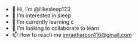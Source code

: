 - 👋 Hi, I’m @ilikesleep123
- 👀 I’m interested in sleep
- 🌱 I’m currently learning c
- 💞️ I’m looking to collaborate to learn
- 📫 How to reach me imranharoon116@gmail.com

<!---
ilikesleep123/ilikesleep123 is a ✨ special ✨ repository because its `README.md` (this file) appears on your GitHub profile.
You can click the Preview link to take a look at your changes.
--->
